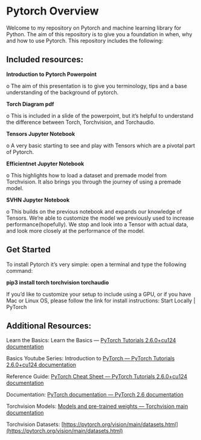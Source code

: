 # Pytorch Overview

Welcome to my repository on Pytorch and machine learning library for Python.  The aim of this repository is to give you a foundation in when, why and how to use Pytorch.  This repository includes the following:

## **Included resources:**


**Introduction to Pytorch Powerpoint**
    
o The aim of this presentation is to give you terminology, tips and a base understanding of the background of pytorch. 

**Torch Diagram pdf**

o	This is included in a slide of the powerpoint, but it’s helpful to understand the difference between Torch, Torchvision, and Torchaudio. 

**Tensors Jupyter Notebook**

o	A very basic starting to see and play with Tensors which are a pivotal part of Pytorch.

**Efficientnet Jupyter Notebook**

o	This highlights how to load a dataset and premade model from Torchvision.  It also brings you through the journey of using a premade model.

**SVHN Jupyter Notebook**

o	This builds on the previous notebook and expands our knowledge of Tensors.  We’re able to customize the model we previously used to increase performance(hopefully).  We stop and look into a Tensor with actual data, and look more closely at the performance of the model.


## **Get Started**

To install Pytorch it’s very simple:  open a terminal and type the following command:

**pip3 install torch torchvision torchaudio**

If you’d like to customize your setup to include using a GPU, or if you have Mac or Linux OS, please follow the link for install instructions: Start Locally | PyTorch

## **Additional Resources:**


Learn the Basics: Learn the Basics — [PyTorch Tutorials 2.6.0+cu124 documentation](https://pytorch.org/tutorials/beginner/basics/intro.html)

Basics Youtube Series: Introduction to [PyTorch — PyTorch Tutorials 2.6.0+cu124 documentation](https://pytorch.org/tutorials/beginner/introyt/introyt1_tutorial.html)

Reference Guide: [PyTorch Cheat Sheet — PyTorch Tutorials 2.6.0+cu124 documentation](https://pytorch.org/tutorials/beginner/ptcheat.html)

Documentation: [PyTorch documentation — PyTorch 2.6 documentation](https://pytorch.org/docs/stable/index.html)

Torchvision Models: [Models and pre-trained weights — Torchvision main documentation](https://pytorch.org/vision/main/models.html)

Torchvision Datasets: [https://pytorch.org/vision/main/datasets.html](https://pytorch.org/vision/main/datasets.html)
